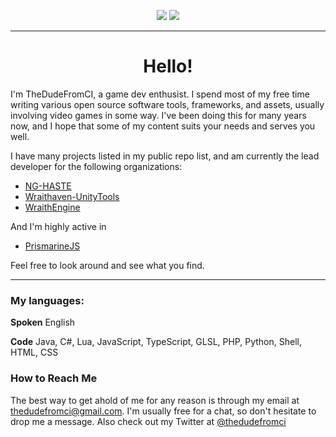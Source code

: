 <p align="center">
  <img src="https://github-readme-stats.vercel.app/api?username=TheDudeFromCI&show_icons=true&count_private=true&include_all_commits=true&hide_border=true"/>
  <img src="https://github-readme-stats.vercel.app/api/top-langs/?username=TheDudeFromCI&layout=compact&count_private=true&include_all_commits=true&hide_border=true"/>
</p>

---

<h1 align="center">Hello!</h1>

I'm TheDudeFromCI, a game dev enthusist. I spend most of my free time writing various open source software tools, frameworks, and assets, usually involving video games in some way. I've been doing this for many years now, and I hope that some of my content suits your needs and serves you well.

I have many projects listed in my public repo list, and am currently the lead developer for the following organizations:
* [NG-HASTE](https://github.com/ng-haste)
* [Wraithaven-UnityTools](https://github.com/Wraithaven-UnityTools)
* [WraithEngine](https://github.com/WraithEngine)

And I'm highly active in

* [PrismarineJS](https://github.com/PrismarineJS)

Feel free to look around and see what you find.

---

### My languages:
**Spoken**
English

**Code**
Java, C#, Lua, JavaScript, TypeScript, GLSL, PHP, Python, Shell, HTML, CSS

### How to Reach Me

The best way to get ahold of me for any reason is through my email at thedudefromci@gmail.com.
I'm usually free for a chat, so don't hesitate to drop me a message. Also check out my Twitter at [@thedudefromci](https://twitter.com/TheDudeFromCI)
